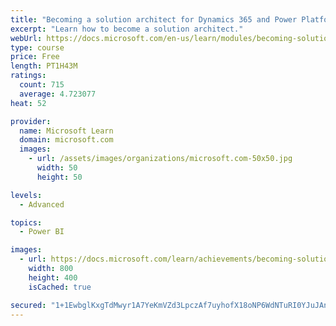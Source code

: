```yaml
---
title: "Becoming a solution architect for Dynamics 365 and Power Platform"
excerpt: "Learn how to become a solution architect."
webUrl: https://docs.microsoft.com/en-us/learn/modules/becoming-solution-architect/
type: course
price: Free
length: PT1H43M
ratings:
  count: 715
  average: 4.723077
heat: 52

provider:
  name: Microsoft Learn
  domain: microsoft.com
  images:
    - url: /assets/images/organizations/microsoft.com-50x50.jpg
      width: 50
      height: 50

levels:
  - Advanced

topics:
  - Power BI

images:
  - url: https://docs.microsoft.com/learn/achievements/becoming-solution-architect-social.png
    width: 800
    height: 400
    isCached: true

secured: "1+1EwbglKxgTdMwyr1A7YeKmVZd3LpczAf7uyhofX18oNP6WdNTuRI0YJuJAnwT+JYgBl89xGn9cA1Zx0f7MY2wRIhjmaEHJdk7kC9ZYDxYXK6ay6wNFuXL1gVucABur2w5qUa7YnUso526eHu9Anzxz5zskWKjkFd/lGiHaZDL30kHdzUJ7cMLDSd6VrpxP9wzivO0Jcik8UTTy+JEyziYn6/iCWAcvI0g+AuqVO/+WwqSQjHgKZvlZxOobrOHYfBhU2H+HUdbjUpERmiIyhDqOt9cT6fhTTsbak6Ysy2QJDm3dbhkyDPnbrFq2lVtOZEEbokN6+/yDnWysZvFaRLWjV5JGoBo1sPX5c6DadzvFu5Kljy3hMz8QLDgnVws4s/T5Cg/pRV3jgYrIg+0r8L2MyYCQd4dKXUc3wsXxemA=;ax/o3xZ2QHboCxGr1/5ZCg=="
---
```


